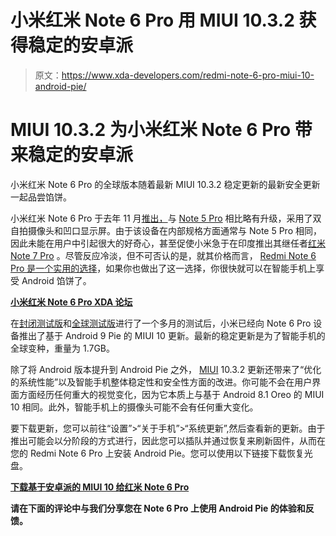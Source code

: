 # 小米红米 Note 6 Pro 用 MIUI 10.3.2 获得稳定的安卓派

> 原文：<https://www.xda-developers.com/redmi-note-6-pro-miui-10-android-pie/>

# MIUI 10.3.2 为小米红米 Note 6 Pro 带来稳定的安卓派

小米红米 Note 6 Pro 的全球版本随着最新 MIUI 10.3.2 稳定更新的最新安全更新一起品尝馅饼。

小米红米 Note 6 Pro 于去年 11 月[推出，](https://www.xda-developers.com/xiaomi-redmi-note-6-pro-hands-on/)与 [Note 5 Pro](https://www.xda-developers.com/xiaomi-redmi-note-5-pro-android-pie-miui-beta/) 相比略有升级，采用了双自拍摄像头和凹口显示屏。由于该设备在内部规格方面通常与 Note 5 Pro 相同，因此未能在用户中引起很大的好奇心，甚至促使小米急于在印度推出其继任者[红米 Note 7 Pro](https://www.xda-developers.com/xiaomi-redmi-note-7-pro-review/) 。尽管反应冷淡，但不可否认的是，就其价格而言， [Redmi Note 6 Pro 是一个实用的选择](https://www.xda-developers.com/xiaomi-redmi-note-6-pro-review-a-great-phone-but-wait-for-the-redmi-note-7/)，如果你也做出了这一选择，你很快就可以在智能手机上享受 Android 馅饼了。

[**小米红米 Note 6 Pro XDA 论坛**](https://forum.xda-developers.com/redmi-note-6-pro</span><span%20>)

在[封闭测试版](https://www.xda-developers.com/download-miui-10-closed-beta-9311-android-pie-xiaomi-redmi-note-6-pro-mi-6x/)和[全球测试版](https://www.xda-developers.com/miui-10-global-beta-9321-fix-disappearing-notification-icons-mi-9-redmi-note-7/)进行了一个多月的测试后，小米已经向 Note 6 Pro 设备推出了基于 Android 9 Pie 的 MIUI 10 更新。最新的稳定更新是为了智能手机的全球变种，重量为 1.7GB。

除了将 Android 版本提升到 Android Pie 之外， [MIUI](https://in.c.mi.com/in/forum-1252-1.html) 10.3.2 更新还带来了“优化的系统性能”以及智能手机整体稳定性和安全性方面的改进。你可能不会在用户界面方面经历任何重大的视觉变化，因为它本质上与基于 Android 8.1 Oreo 的 MIUI 10 相同。此外，智能手机上的摄像头可能不会有任何重大变化。

要下载更新，您可以前往“设置”>“关于手机”>“系统更新”,然后查看新的更新。由于推出可能会以分阶段的方式进行，因此您可以插队并通过恢复来刷新固件，从而在您的 Redmi Note 6 Pro 上安装 Android Pie。您可以使用以下链接下载恢复光盘。

[**下载基于安卓派的 MIUI 10 给红米 Note 6 Pro**](http://bigota.d.miui.com/V10.3.2.0.PEKMIXM/miui_HMNote6ProGlobal_V10.3.2.0.PEKMIXM_f6f2899114_9.0.zip)

**请在下面的评论中与我们分享您在 Note 6 Pro 上使用 Android Pie 的体验和反馈。**